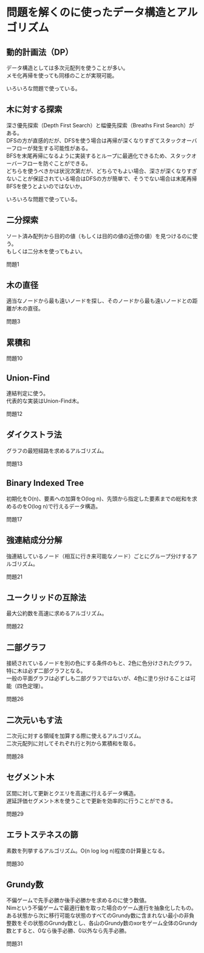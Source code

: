 # 問題を解くのに使ったデータ構造とアルゴリズム

## 動的計画法（DP）

データ構造としては多次元配列を使うことが多い。  
メモ化再帰を使っても同様のことが実現可能。

いろいろな問題で使っている。

## 木に対する探索

深さ優先探索（Depth First Search）と幅優先探索（Breaths First Search）がある。  
DFSの方が直感的だが、DFSを使う場合は再帰が深くなりすぎてスタックオーバーフローが発生する可能性がある。  
BFSを末尾再帰になるように実装するとループに最適化できるため、スタックオーバーフローを防ぐことができる。  
どちらを使うべきかは状況次第だが、どちらでもよい場合、深さが深くなりすぎないことが保証されている場合はDFSの方が簡単で、そうでない場合は末尾再帰BFSを使うとよいのではないか。

いろいろな問題で使っている。

## 二分探索

ソート済み配列から目的の値（もしくは目的の値の近傍の値）を見つけるのに使う。  
もしくは二分木を使ってもよい。

問題1

## 木の直径

適当なノードから最も遠いノードを探し、そのノードから最も遠いノードとの距離が木の直径。

問題3

## 累積和

問題10

## Union-Find

連結判定に使う。  
代表的な実装はUnion-Find木。

問題12

## ダイクストラ法

グラフの最短経路を求めるアルゴリズム。

問題13

## Binary Indexed Tree

初期化をO(n)、要素への加算をO(log n)、先頭から指定した要素までの総和を求めるのをO(log n)で行えるデータ構造。

問題17

## 強連結成分分解

強連結しているノード（相互に行き来可能なノード）ごとにグループ分けするアルゴリズム。

問題21

## ユークリッドの互除法

最大公約数を高速に求めるアルゴリズム。

問題22

## 二部グラフ

接続されているノードを別の色にする条件のもと、2色に色分けされたグラフ。  
特に木は必ず二部グラフとなる。  
一般の平面グラフは必ずしも二部グラフではないが、4色に塗り分けることは可能（四色定理）。

問題26

## 二次元いもす法

二次元に対する領域を加算する際に使えるアルゴリズム。  
二次元配列に対してそれぞれ行と列から累積和を取る。

問題28

## セグメント木

区間に対して更新とクエリを高速に行えるデータ構造。  
遅延評価セグメント木を使うことで更新を効率的に行うことができる。

問題29

## エラトステネスの篩

素数を列挙するアルゴリズム。O(n log log n)程度の計算量となる。

問題30

## Grundy数

不偏ゲームで先手必勝か後手必勝かを求めるのに使う数値。  
Nimという不偏ゲームで最適行動を取った場合のゲーム進行を抽象化したもの。  
ある状態から次に移行可能な状態のすべてのGrundy数に含まれない最小の非負整数をその状態のGrundy数とし、各山のGrundy数のxorをゲーム全体のGrundy数とすると、0なら後手必勝、0以外なら先手必勝。

問題31
